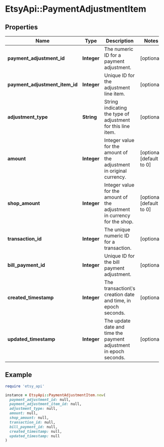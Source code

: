 # EtsyApi::PaymentAdjustmentItem

## Properties

| Name | Type | Description | Notes |
| ---- | ---- | ----------- | ----- |
| **payment_adjustment_id** | **Integer** | The numeric ID for a payment adjustment. | [optional] |
| **payment_adjustment_item_id** | **Integer** | Unique ID for the adjustment line item. | [optional] |
| **adjustment_type** | **String** | String indicating the type of adjustment for this line item. | [optional] |
| **amount** | **Integer** | Integer value for the amount of the adjustment in original currency. | [optional][default to 0] |
| **shop_amount** | **Integer** | Integer value for the amount of the adjustment in currency for the shop. | [optional][default to 0] |
| **transaction_id** | **Integer** | The unique numeric ID for a transaction. | [optional] |
| **bill_payment_id** | **Integer** | Unique ID for the bill payment adjustment. | [optional] |
| **created_timestamp** | **Integer** | The transaction\\&#39;s creation date and time, in epoch seconds. | [optional] |
| **updated_timestamp** | **Integer** | The update date and time the payment adjustment in epoch seconds. | [optional] |

## Example

```ruby
require 'etsy_api'

instance = EtsyApi::PaymentAdjustmentItem.new(
  payment_adjustment_id: null,
  payment_adjustment_item_id: null,
  adjustment_type: null,
  amount: null,
  shop_amount: null,
  transaction_id: null,
  bill_payment_id: null,
  created_timestamp: null,
  updated_timestamp: null
)
```

